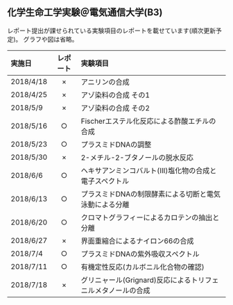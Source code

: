 ## 化学生命工学実験＠電気通信大学(B3)

レポート提出が課せられている実験項目のレポートを載せています(順次更新予定)。
グラフや図は省略。


|実施日|レポート|実験項目|
|:--|:--:|:--|
|2018/4/18|×|アニリンの合成|
|2018/4/25|×|アゾ染料の合成 その1|
|2018/5/9|×|アゾ染料の合成 その2|
|2018/5/16|○|Fischerエステル化反応による酢酸エチルの合成|
|2018/5/23|○|プラスミドDNAの調整|
|2018/5/30|×|2-メチル-2-ブタノールの脱水反応|
|2018/6/6|○|ヘキサアンミンコバルト(Ⅲ)塩化物の合成と電子スペクトル|
|2018/6/13|○|プラスミドDNAの制限酵素による切断と電気泳動による分離|
|2018/6/20|○|クロマトグラフィーによるカロテンの抽出と分離|
|2018/6/27|×|界面重縮合によるナイロン66の合成|
|2018/7/4|○|プラスミドDNAの紫外吸収スペクトル|
|2018/7/11|○|有機定性反応(カルボニル化合物の確認)|
|2018/7/18|×|グリニャール(Grignard)反応によるトリフェニルメタノールの合成|
